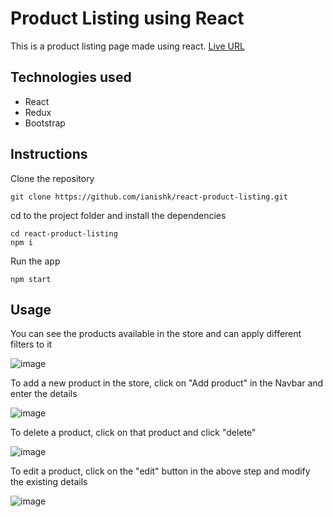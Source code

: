 # Product Listing using React

This is a product listing page made using react. <a href="https://react-product-listing.netlify.app/" target="_blank">Live URL</a>
## Technologies used
 - React
 - Redux
 - Bootstrap
 
## Instructions

Clone the repository
```
git clone https://github.com/ianishk/react-product-listing.git
```
cd to the project folder and install the dependencies
```
cd react-product-listing
npm i
```
Run the app
```
npm start
```

## Usage

You can see the products available in the store and can apply different filters to it

![image](https://user-images.githubusercontent.com/82283347/175969641-c31f10d9-b5ac-43f4-8ca2-b1391ed599b1.png)

To add a new product in the store, click on "Add product" in the Navbar and enter the details

![image](https://user-images.githubusercontent.com/82283347/175970985-bc7a5837-b674-46b2-a6e4-ff9ebdf117a0.png)

To delete a product, click on that product and click "delete"

![image](https://user-images.githubusercontent.com/82283347/175971316-318f458c-9554-4da6-8c36-e65e3dd4ac8f.png)

To edit a product, click on the "edit" button in the above step and modify the existing details

![image](https://user-images.githubusercontent.com/82283347/175971599-9fa384b5-34af-43b2-8f94-3228d3140198.png)
